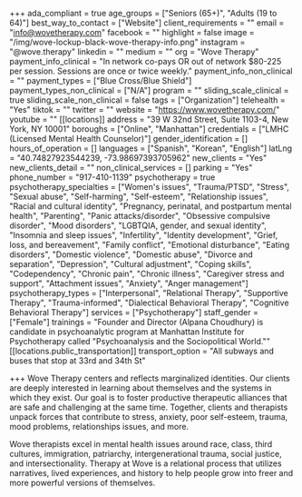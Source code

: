 +++
ada_compliant = true
age_groups = ["Seniors (65+)", "Adults (19 to 64)"]
best_way_to_contact = ["Website"]
client_requirements = ""
email = "info@wovetherapy.com"
facebook = ""
highlight = false
image = "/img/wove-lockup-black-wove-therapy-info.png"
instagram = "@wove.therapy"
linkedin = ""
medium = ""
org = "Wove Therapy"
payment_info_clinical = "In network co-pays OR out of network $80-225 per session. Sessions are once or twice weekly."
payment_info_non_clinical = ""
payment_types = ["Blue Cross/Blue Shield"]
payment_types_non_clinical = ["N/A"]
program = ""
sliding_scale_clinical = true
sliding_scale_non_clinical = false
tags = ["Organization"]
telehealth = "Yes"
tiktok = ""
twitter = ""
website = "https://www.wovetherapy.com/"
youtube = ""
[[locations]]
address = "39 W 32nd Street, Suite 1103-4, New York, NY 10001"
boroughs = ["Online", "Manhattan"]
credentials = ["LMHC (Licensed Mental Health Counselor)"]
gender_identification = []
hours_of_operation = []
languages = ["Spanish", "Korean", "English"]
latLng = "40.74827923544239, -73.98697393705962"
new_clients = "Yes"
new_clients_detail = ""
non_clinical_services = []
parking = "Yes"
phone_number = "917-410-1139"
psychotherapy = true
psychotherapy_specialties = ["Women's issues", "Trauma/PTSD", "Stress", "Sexual abuse", "Self-harming", "Self-esteem", "Relationship issues", "Racial and cultural identity", "Pregnancy, perinatal, and postpartum mental health", "Parenting", "Panic attacks/disorder", "Obsessive compulsive disorder", "Mood disorders", "LGBTQIA, gender, and sexual identity", "Insomnia and sleep issues", "Infertility", "Identity development", "Grief, loss, and bereavement", "Family conflict", "Emotional disturbance", "Eating disorders", "Domestic violence", "Domestic abuse", "Divorce and separation", "Depression", "Cultural adjustment", "Coping skills", "Codependency", "Chronic pain", "Chronic illness", "Caregiver stress and support", "Attachment issues", "Anxiety", "Anger management"]
psychotherapy_types = ["Interpersonal", "Relational Therapy", "Supportive Therapy", "Trauma-informed", "Dialectical Behavioral Therapy", "Cognitive Behavioral Therapy"]
services = ["Psychotherapy"]
staff_gender = ["Female"]
trainings = "Founder and Director (Alpana Choudhury) is candidate in psychoanalytic program at Manhattan Institute for Psychotherapy called \"Psychoanalysis and the Sociopolitical World.\""
[[locations.public_transportation]]
transport_option = "All subways and buses that stop at 33rd and 34th St"

+++
Wove Therapy centers and reflects marginalized identities. Our clients are deeply interested in learning about themselves and the systems in which they exist. Our goal is to foster productive therapeutic alliances that are safe and challenging at the same time. Together, clients and therapists unpack forces that contribute to stress, anxiety, poor self-esteem, trauma, mood problems, relationships issues, and more. 

Wove therapists excel in mental health issues around race, class, third cultures, immigration, patriarchy, intergenerational trauma, social justice, and intersectionality. Therapy at Wove is a relational process that utilizes narratives, lived experiences, and history to help people grow into freer and more powerful versions of themselves.